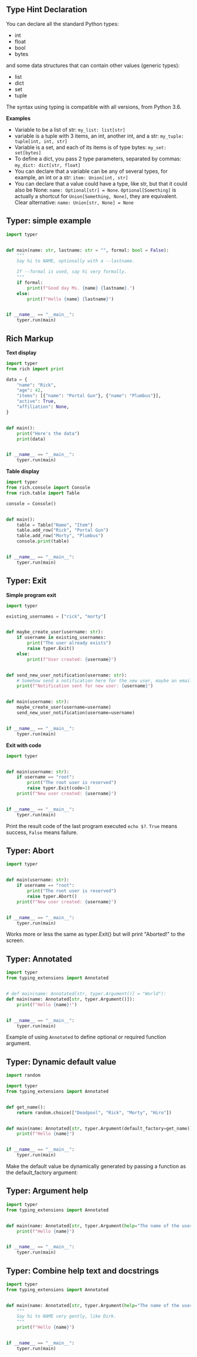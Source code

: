 ## Type Hint Declaration
You can declare all the standard Python types:
+ int
+ float
+ bool
+ bytes

and some data structures that can contain other values (generic types):
+ list
+ dict
+ set
+ tuple

The syntax using typing is compatible with all versions, from Python 3.6.

**Examples**

+ Variable to be a list of str: `my_list: list[str]`
+ variable is a tuple with 3 items, an int, another int, and a str: `my_tuple: tuple[int, int, str]`
+ Variable is a set, and each of its items is of type bytes: `my_set: set[bytes]`
+ To define a dict, you pass 2 type parameters, separated by commas: `my_dict: dict[str, float]`
+ You can declare that a variable can be any of several types, for example, an int or a str: `item: Union[int, str]`
+ You can declare that a value could have a type, like str, but that it could also be None: `name: Optional[str] = None`. `Optional[Something]` is actually a shortcut for `Union[Something, None]`, they are equivalent. Clear alternative: `name: Union[str, None] = None`

## Typer: simple example

```python
import typer


def main(name: str, lastname: str = "", formal: bool = False):
    """
    Say hi to NAME, optionally with a --lastname.

    If --formal is used, say hi very formally.
    """
    if formal:
        print(f"Good day Ms. {name} {lastname}.")
    else:
        print(f"Hello {name} {lastname}")


if __name__ == "__main__":
    typer.run(main)
```

## Rich Markup

**Text display**
```python
import typer
from rich import print

data = {
    "name": "Rick",
    "age": 42,
    "items": [{"name": "Portal Gun"}, {"name": "Plumbus"}],
    "active": True,
    "affiliation": None,
}


def main():
    print("Here's the data")
    print(data)


if __name__ == "__main__":
    typer.run(main)
```

**Table display**
```python
import typer
from rich.console import Console
from rich.table import Table

console = Console()


def main():
    table = Table("Name", "Item")
    table.add_row("Rick", "Portal Gun")
    table.add_row("Morty", "Plumbus")
    console.print(table)


if __name__ == "__main__":
    typer.run(main)
```

## Typer: Exit

**Simple program exit**


```python
import typer

existing_usernames = ["rick", "morty"]


def maybe_create_user(username: str):
    if username in existing_usernames:
        print("The user already exists")
        raise typer.Exit()
    else:
        print(f"User created: {username}")


def send_new_user_notification(username: str):
    # Somehow send a notification here for the new user, maybe an email
    print(f"Notification sent for new user: {username}")


def main(username: str):
    maybe_create_user(username=username)
    send_new_user_notification(username=username)


if __name__ == "__main__":
    typer.run(main)
```

**Exit with code**

```python
import typer


def main(username: str):
    if username == "root":
        print("The root user is reserved")
        raise typer.Exit(code=1)
    print(f"New user created: {username}")


if __name__ == "__main__":
    typer.run(main)
```
Print the result code of the last program executed
`echo $?`. `True` means success, `False` means failure.

## Typer: Abort

```python
import typer


def main(username: str):
    if username == "root":
        print("The root user is reserved")
        raise typer.Abort()
    print(f"New user created: {username}")


if __name__ == "__main__":
    typer.run(main)
```
Works more or less the same as typer.Exit() but will print "Aborted!" to the screen.

## Typer: Annotated

```python
import typer
from typing_extensions import Annotated


# def main(name: Annotated[str, typer.Argument()] = "World"):
def main(name: Annotated[str, typer.Argument()]):
    print(f"Hello {name}!")


if __name__ == "__main__":
    typer.run(main)
```

Example of using `Annotated` to define optional or required function argument.

## Typer: Dynamic default value

```python
import random

import typer
from typing_extensions import Annotated


def get_name():
    return random.choice(["Deadpool", "Rick", "Morty", "Hiro"])


def main(name: Annotated[str, typer.Argument(default_factory=get_name)]):
    print(f"Hello {name}")


if __name__ == "__main__":
    typer.run(main)
```
Make the default value be dynamically generated by passing a function as the default_factory argument:

## Typer: Argument help

```python
import typer
from typing_extensions import Annotated


def main(name: Annotated[str, typer.Argument(help="The name of the user to greet")]):
    print(f"Hello {name}")


if __name__ == "__main__":
    typer.run(main)
```
## Typer: Combine help text and docstrings

```python
import typer
from typing_extensions import Annotated


def main(name: Annotated[str, typer.Argument(help="The name of the user to greet")]):
    """
    Say hi to NAME very gently, like Dirk.
    """
    print(f"Hello {name}")


if __name__ == "__main__":
    typer.run(main)
```

